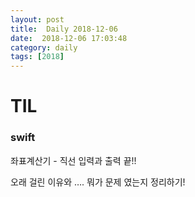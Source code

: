 ```yaml
---
layout: post
title:  Daily 2018-12-06
date:  2018-12-06 17:03:48
category: daily
tags: [2018]
---
```


# TIL



### swift 

좌표계산기 - 직선 입력과 출력 끝!!

오래 걸린 이유와 …. 뭐가 문제 였는지 정리하기!


